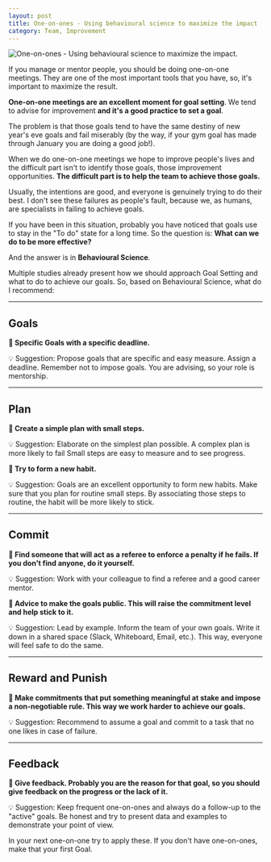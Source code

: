 ```yaml
---
layout: post
title: One-on-ones - Using behavioural science to maximize the impact
category: Team, Improvement
---
```


![One-on-ones - Using behavioural science to maximize the impact.](/images/one-on-ones-using-behavioural-science-to-maximize-the-impact.png)


If you manage or mentor people, you should be doing one-on-one meetings. 
They are one of the most important tools that you have, so, it's important to maximize the result.

**One-on-one meetings are an excellent moment for goal setting**. 
We tend to advise for improvement **and it's a good practice to set a goal**.

The problem is that those goals tend to have the same destiny of new year's eve goals and fail miserably (by the way, if your gym goal has made through January you are doing a good job!).


When we do one-on-one meetings we hope to improve people's lives and the difficult part isn't to identify those goals, those improvement opportunities. 
**The difficult part is to help the team to achieve those goals.**


Usually, the intentions are good, and everyone is genuinely trying to do their best. 
I don't see these failures as people's fault, because we, as humans, are specialists in failing to achieve goals.


If you have been in this situation, probably you have noticed that goals use to stay in the "To do" state for a long time. 
So the question is: **What can we do to be more effective?**


<!--excerpt-->

And the answer is in **Behavioural Science**. 

Multiple studies already present how we should approach Goal Setting and what to do to achieve our goals. So, based on Behavioural Science, what do I recommend:

---

## Goals


**🎯 Specific Goals with a specific deadline.**

💡 Suggestion: Propose goals that are specific and easy measure. Assign a deadline. 
Remember not to impose goals. You are advising, so your role is mentorship.

---

## Plan

**🎯 Create a simple plan with small steps.**

💡 Suggestion: Elaborate on the simplest plan possible. A complex plan is more likely to fail
Small steps are easy to measure and to see progress.

**🎯 Try to form a new habit.**

💡 Suggestion: Goals are an excellent opportunity to form new habits. 
Make sure that you plan for routine small steps. 
By associating those steps to routine, the habit will be more likely to stick.

---

## Commit

**🎯 Find someone that will act as a referee to enforce a penalty if he fails. If you don't find anyone, do it yourself.** 

💡 Suggestion: Work with your colleague to find a referee and a good career mentor.

**🎯 Advice to make the goals public. This will raise the commitment level and help stick to it.**

💡 Suggestion: Lead by example. Inform the team of your own goals. Write it down in a shared space (Slack, Whiteboard, Email, etc.). 
This way, everyone will feel safe to do the same.

---

## Reward and Punish

**🎯 Make commitments that put something meaningful at stake and impose a non-negotiable rule. This way we work harder to achieve our goals.**

💡 Suggestion: Recommend to assume a goal and commit to a task that no one likes in case of failure.

---

## Feedback

**🎯 Give feedback. Probably you are the reason for that goal, so you should give feedback on the progress or the lack of it.**

💡 Suggestion: Keep frequent one-on-ones and always do a follow-up to the "active" goals.
Be honest and try to present data and examples to demonstrate your point of view.

In your next one-on-one try to apply these. If you don't have one-on-ones, make that your first Goal.
